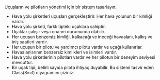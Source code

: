 Uçuşların ve pilotların yönetimi için bir sistem tasarlayın.

 * Hava yolu şirketleri uçuşları gerçekleştirir. Her hava yolunun bir kimliği vardır.
 * Hava yolu şirketi, farklı tipteki uçaklara sahiptir.
 * Uçaklar çalışır veya onarım durumunda olabilir.
 * Her uçuşun benzersiz kimliği, kalkacağı ve ineceği havaalanı, kalkış ve iniş saatleri vardır.
 * Her uçuşun bir pilotu ve yardımcı pilotu vardır ve uçağı kullanırlar.
 * Havaalanlarının benzersiz kimlikleri ve isimleri vardır.
 * Hava yolu şirketlerinin pilotları vardır ve her pilotun bir deneyim seviyesi mevcuttur.
 * Bir uçak tipi, belirli sayıda pilota ihtiyaç duyabilir.
Bu sistemi tasvir eden Class(Sınıf) diyagramını çiziniz.
